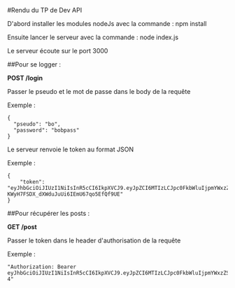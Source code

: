 #Rendu du TP de Dev API 

D'abord installer les modules nodeJs avec la commande : npm install

Ensuite lancer le serveur avec la commande : node index.js

Le serveur écoute sur le port 3000

##Pour se logger : 

**POST /login**

Passer le pseudo et le mot de passe dans le body de la requête 

Exemple :
```
{
  "pseudo": "bo",
  "password": "bobpass"
}
```

Le serveur renvoie le token au format JSON 

Exemple : 
```
{
    "token": "eyJhbGciOiJIUzI1NiIsInR5cCI6IkpXVCJ9.eyJpZCI6MTIzLCJpc0FkbWluIjpmYWxzZSwiaWF0IjoxNzA0ODE4NTU1LCJleHAiOjE3MDQ5MDQ5NTV9._htZq2-KWyH7FSDX_dXWduJuUi6IEmU67qo5EfQf9UE"
}
```

##Pour récupérer les posts : 

**GET /post**

Passer le token dans le header d'authorisation de la requête

Exemple :
```
"Authorization: Bearer eyJhbGciOiJIUzI1NiIsInR5cCI6IkpXVCJ9.eyJpZCI6MTIzLCJpc0FkbWluIjpmYWxzZSwiaWF0IjoxNzA0ODE0NjQ1LCJleHAiOjE3MDQ5MDEwNDV9.B9BifNzHyrFsra5hN1f5JqM7HnsbSQWo0waA4CPIQ-4"
```
